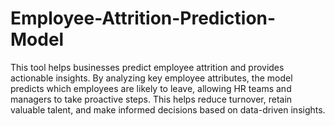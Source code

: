 # Employee-Attrition-Prediction-Model
This tool helps businesses predict employee attrition and provides actionable insights. By analyzing key employee attributes, the model predicts which employees are likely to leave, allowing HR teams and managers to take proactive steps. This helps reduce turnover, retain valuable talent, and make informed decisions based on data-driven insights.
